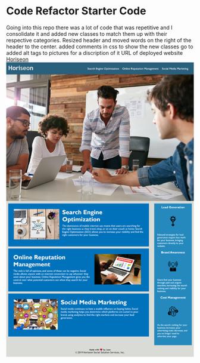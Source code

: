 # Code Refactor Starter Code
Going into this repo there was a lot of code that was repetitive and I consolidate it and added new classes to match them up with their respective categories.
Resized header and moved words on the right of the header to the center.
added comments in css to show the new classes go to
added alt tags to pictures for a discription of it
URL of deployed website [Horiseon](https://juanhernandez96.github.io/Challenge-1) <br/>
![Horiseon](./assets/images/New-Horiseon.jpg) 